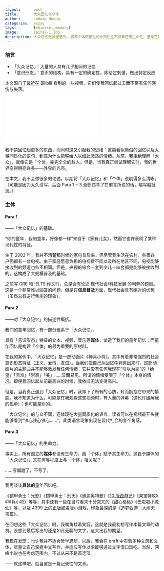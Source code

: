 ```yaml
---
layout:      post
title:       大众回忆与个体
author:      Ludwig Huang
categories:  essay
tags:        [chinese, memory]
image:       spiral-1.jpg
description: 大众记忆是被塑造的——脱离个体而存在的东西往往不具有任何生命性，但是它能够非常迅速而激烈地激起个体的情感。
---
```


### 前言

* 「大众记忆」：大量的人具有几乎相同的记忆
* 「意识形态」：意识的结构，具有一定的确定性，即给定刺激，做出特定反应

本文源自于最近在 Bilibili 看到的一些视频，它们使我回忆起过去而不带有任何感伤与失落。

<div class="videoWrapper">
<iframe src="//player.bilibili.com/player.html?aid=45145524&bvid=BV1Tb411B7ha&cid=79050739&page=1" scrolling="no" border="0" frameborder="no" framespacing="0" allowfullscreen="true"> </iframe>
</div>

我不禁回忆起更多的东西，而同时这又引起我的思绪：这类看似庸俗的回忆以及大量同质化的语句，到底为什么能够给人以如此激荡的情绪。从前，我拒绝理解「大众」，就像它是「个体」完完全全的敌人。但是，当我真正尝试理解它时，我的世界变得明亮许多——外界的光亮。

在本文，我不会做很多的论述，以期将「大众记忆」和「个体」说明得多么清晰。（可能是因为太久没写，后面 Para 1 ~ 3 全部违背了在前言所说的话，越写越扯淡。）

### 主体

#### Para 1

——「大众记忆」的基础。

“你的童年，我的童年，好像都一样”来自于《家有儿女》，然而它也许表明了某种现代性的特征。

生于 2002 年，我并不清楚那时候的家电普及率，但尽管我生活在农村，各家各户仍都有一台电视。由于家庭愿意负担的电视费不同以及所在地区不同，电视能够接收到的频道也各不相同。但是，央视的综合一套到少儿十四套都是能够被接收到的。这构成了大规模普及的基础。

之前写 GRE 和 IELTS 作文时，总是会有论述 现代社会/科技发展 的利弊的题目。这是一个非常难以回答的问题，但是在**信息普及**方面，现代社会具有绝对的优势（虽然总有逆行倒施的现象）。

#### Para 2

——对「大众记忆」的描述性概括。

我们的童年回忆，有一部分维系于「大众记忆」。

具有「意识形态」特征的文本、视频、音乐等**媒体**，塑造了我们的童年记忆；而童年回忆是构建「个体」的最为重要的原材料。

在我的案例中，「大众记忆」是一部动画片《神兵小将》，其中有着非常强烈的社会意识形态特征（正义、爱情、友谊）。当我们把自己从回忆中剥离出来时，这部动画片的主题曲并不能够激发我任何情绪：它并没有任何我现在“引以为豪”的「绝望」「苦难」「崇高」「美」……显而易见，所谓的情绪受限于「个体」本身的情况。即便我回忆起从前最高兴的时候，我依旧无法变得高兴。

但是，当我真正遇到「大众记忆」时，我卸下了所有的心防，转而拥抱它带来的情感。我不知道为什么，可能是在我观看这支视频时，有大量的弹幕（这也许缓解我的孤单）；也可能是别的。

「大众记忆」的与众不同，还体现在大量同质化的语言。读者可以在视频最开头就能够看到“铁心铁心铁心……”，此类语言现象出现在现代社会的各个角落。

#### Para 3

——「大众记忆」的生命力。

事实上，所有孤立的**媒体**都没有生命力，而「个体」赋予其生命力。源自于媒体的「大众记忆」，又在何等程度上与「个体」相关呢？

……写偏题了，不写了。

----

我再谈谈**具体的**童年回忆吧。

《铠甲勇士：光影》《铠甲勇士：刑天》《迪迦奥特曼》《[10 版西游记](https://baike.baidu.com/item/%E8%A5%BF%E6%B8%B8%E8%AE%B0/4847850)》《果宝特攻》《神兵小将》等等，其中还有一些在当时看来十分突兀的《甜心格格》《巴啦啦小魔仙》等，以及 4399 上的正版或盗版小游戏，印象最深的是《造梦西游：大闹天宫篇》。

在回想这些「大众记忆」时，我嘴角挂着笑容，这就是我最初想写作本篇文章的动机。没想到最后写出的还是如此无聊的文字，这大出我的期望。

我现在发现：也许我并不适合哲学思辨。以后，我会在 draft 中实验多种文风和文体，尽量让自己掌握中文写作，并适应写作以求能够通过文字混口饭吃。当然，网络小说也在考虑范围内，不过从来不是首选项。

——就这样吧，就当这是一篇记录性的文章。
